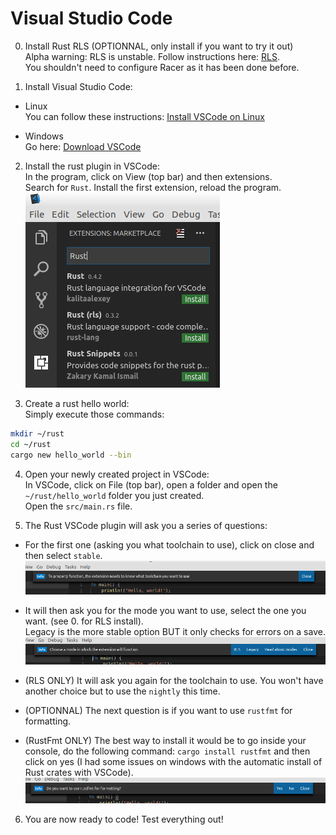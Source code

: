 # Visual Studio Code

0. Install Rust RLS (OPTIONNAL, only install if you want to try it out)  
Alpha warning: RLS is unstable.
Follow instructions here: [RLS](https://github.com/rust-lang-nursery/rls).  
You shouldn't need to configure Racer as it has been done before.

1. Install Visual Studio Code:  
* Linux  
You can follow these instructions: [Install VSCode on Linux](https://code.visualstudio.com/docs/setup/linux)  

* Windows  
Go here: [Download VSCode](https://code.visualstudio.com/download)  

2. Install the rust plugin in VSCode:  
In the program, click on View (top bar) and then extensions.  
Search for `Rust`. Install the first extension, reload the program.  
![VSCode01](images/VSCode_01Rust.PNG)  

3. Create a rust hello world:  
Simply execute those commands:  
```sh
mkdir ~/rust
cd ~/rust
cargo new hello_world --bin
```

4. Open your newly created project in VSCode:  
In VSCode, click on File (top bar), open a folder and open the `~/rust/hello_world` folder you just created.  
Open the `src/main.rs` file.  

5. The Rust VSCode plugin will ask you a series of questions:  
* For the first one (asking you what toolchain to use), click on close and then select `stable`.  
![VSCode02](images/VSCode_02Toolchain.PNG)  

* It will then ask you for the mode you want to use, select the one you want. (see 0. for RLS install).  
Legacy is the more stable option BUT it only checks for errors on a save.
![VSCode03](images/VSCode_03Mode.PNG)  

* (RLS ONLY) It will ask you again for the toolchain to use. You won't have another choice but to use the `nightly` this time.  
* (OPTIONNAL) The next question is if you want to use `rustfmt` for formatting.  
* (RustFmt ONLY) The best way to install it would be to go inside your console, do the following command: `cargo install rustfmt` and then click on yes (I had some issues on windows with the automatic install of Rust crates with VSCode).  
![VSCode04](images/VSCode_04Rustfmt.PNG)  

6. You are now ready to code!
Test everything out!
